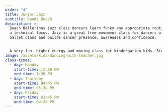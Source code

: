 ```yaml
---
order: "4"
title: Junior Jazz
subtitle: Bondi Beach
description: >-
  Beach Ballerinas jazz class dancers learn funky age appropriate routines with
  a technical focus. Jazz is a great free movement class for dancers after a
  ballet class and builds dancer presence, awareness and confidence. 


  A very fun, higher energy and moving class for kindergarten kids. Students will also learn a progression from the 3 & 4 year olds program, and also start to technically dance. Strength and stretching exercises are formally introduced in this level which assists with childrens posture and dance technique.
image: /assets/kids-dancing-with-teacher.jpg
class-times:
  - day: Monday
    start-time: 12:30 PM
    end-time: 1:30 PM
  - day: Thursday
    start-time: 04:45 PM
    end-time: 05:30 PM
  - day: Friday
    start-time: 03:45 PM
    end-time: 04:30 PM
---
```

